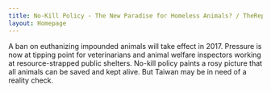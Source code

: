 ```yaml
---
title: No-Kill Policy - The New Paradise for Homeless Animals? / TheReporter報導者
layout: Homepage
---
```


A ban on euthanizing impounded animals will take effect in 2017. Pressure is now at tipping point for veterinarians and animal welfare inspectors working at resource-strapped public shelters. No-kill policy paints a rosy picture that all animals can be saved and kept alive. But Taiwan may be in need of a reality check.
